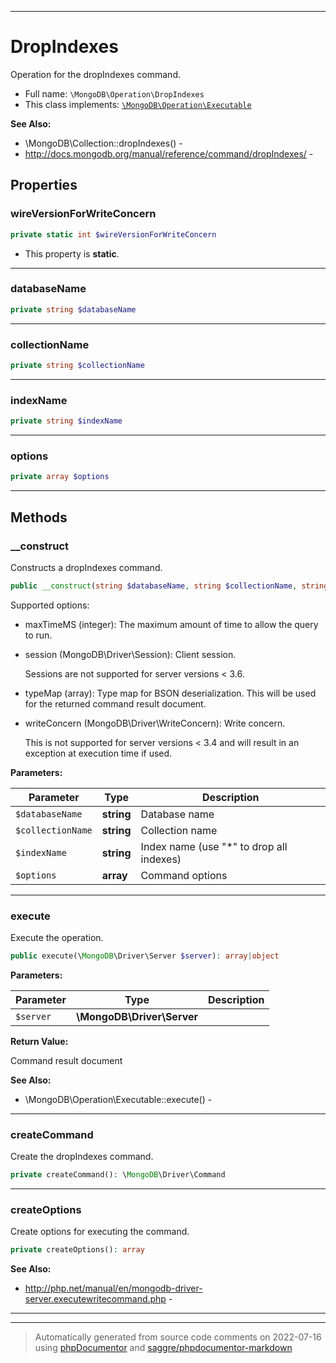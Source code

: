 ***

# DropIndexes

Operation for the dropIndexes command.



* Full name: `\MongoDB\Operation\DropIndexes`
* This class implements:
[`\MongoDB\Operation\Executable`](./Executable.md)

**See Also:**

* \MongoDB\Collection::dropIndexes() - 
* http://docs.mongodb.org/manual/reference/command/dropIndexes/ - 



## Properties


### wireVersionForWriteConcern



```php
private static int $wireVersionForWriteConcern
```



* This property is **static**.


***

### databaseName



```php
private string $databaseName
```






***

### collectionName



```php
private string $collectionName
```






***

### indexName



```php
private string $indexName
```






***

### options



```php
private array $options
```






***

## Methods


### __construct

Constructs a dropIndexes command.

```php
public __construct(string $databaseName, string $collectionName, string $indexName, array $options = []): mixed
```

Supported options:

* maxTimeMS (integer): The maximum amount of time to allow the query to
  run.

* session (MongoDB\Driver\Session): Client session.

  Sessions are not supported for server versions < 3.6.

* typeMap (array): Type map for BSON deserialization. This will be used
  for the returned command result document.

* writeConcern (MongoDB\Driver\WriteConcern): Write concern.

  This is not supported for server versions < 3.4 and will result in an
  exception at execution time if used.






**Parameters:**

| Parameter | Type | Description |
|-----------|------|-------------|
| `$databaseName` | **string** | Database name |
| `$collectionName` | **string** | Collection name |
| `$indexName` | **string** | Index name (use &quot;*&quot; to drop all indexes) |
| `$options` | **array** | Command options |




***

### execute

Execute the operation.

```php
public execute(\MongoDB\Driver\Server $server): array|object
```








**Parameters:**

| Parameter | Type | Description |
|-----------|------|-------------|
| `$server` | **\MongoDB\Driver\Server** |  |


**Return Value:**

Command result document


**See Also:**

* \MongoDB\Operation\Executable::execute() - 

***

### createCommand

Create the dropIndexes command.

```php
private createCommand(): \MongoDB\Driver\Command
```











***

### createOptions

Create options for executing the command.

```php
private createOptions(): array
```










**See Also:**

* http://php.net/manual/en/mongodb-driver-server.executewritecommand.php - 

***


***
> Automatically generated from source code comments on 2022-07-16 using [phpDocumentor](http://www.phpdoc.org/) and [saggre/phpdocumentor-markdown](https://github.com/Saggre/phpDocumentor-markdown)
